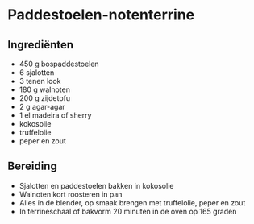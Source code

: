 # Paddestoelen-notenterrine

## Ingrediënten

- 450 g bospaddestoelen 
- 6 sjalotten
- 3 tenen look
- 180 g walnoten
- 200 g zijdetofu
- 2 g agar-agar 
- 1 el madeira of sherry
- kokosolie
- truffelolie
- peper en zout

## Bereiding

* Sjalotten en paddestoelen bakken in kokosolie
* Walnoten kort roosteren in pan 
* Alles in de blender, op smaak brengen met truffelolie, peper en zout 
* In terrineschaal of bakvorm 20 minuten in de oven op 165 graden
